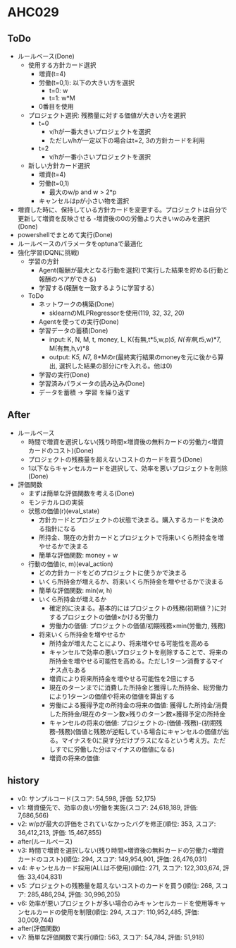 # AHC029

## ToDo

- ルールベース(Done)
  - 使用する方針カード選択
    - 増資(t=4)
    - 労働(t=0,1): 以下の大きい方を選択
      - t=0: w
      - t=1: w*M
    - 0番目を使用
  - プロジェクト選択: 残務量に対する価値が大きい方を選択
    - t=0
      - v/hが一番大きいプロジェクトを選択
      - ただしv/hが一定以下の場合はt=2, 3の方針カードを利用
    - t=2
      - v/hが一番小さいプロジェクトを選択
  - 新しい方針カード選択
    - 増資(t=4)
    - 労働(t=0,1)
      - 最大のw/p and w > 2*p
    - キャンセルはpが小さい物を選択
- 増資した時に、保持している方針カードを変更する。プロジェクトは自分で更新して増資を反映させる
-増資後の0の労働より大きいwのみを選択(Done)
- powershellでまとめて実行(Done)
- ルールベースのパラメータをoptunaで最適化
- 強化学習(DQNに挑戦)
  - 学習の方針
    - Agent(報酬が最大となる行動を選択)で実行した結果を貯める(行動と報酬のペアができる)
    - 学習する(報酬を一致するように学習する)
  - ToDo
    - ネットワークの構築(Done)
      - sklearnのMLPRegressorを使用(119, 32, 32, 20)
    - Agentを使っての実行(Done)
    - 学習データの蓄積(Done)
      - input: K, N, M, t, money, L, K(有無,t*5,w,p)*5, N(有無,t*5,w)*7, M(有無,h,v)*8
      - output: K*5, N*7, 8*Mのr(最終実行結果のmoneyを元に後から算出, 選択した結果の部分にrを入れる。他は0)
    - 学習の実行(Done)
    - 学習済みパラメータの読み込み(Done)
    - データを蓄積 -> 学習 を繰り返す

## After

- ルールベース
  - 時間で増資を選択しない(残り時間×増資後の無料カードの労働力<増資カードのコスト)(Done)
  - プロジェクトの残務量を超えないコストのカードを買う(Done)
  - 1以下ならキャンセルカードを選択して、効率を悪いプロジェクトを削除(Done)
- 評価関数
  - まずは簡単な評価関数を考える(Done)
  - モンテカルロの実装
  - 状態の価値(r)(eval_state)
    - 方針カードとプロジェクトの状態で決まる。購入するカードを決める指針になる
    - 所持金、現在の方針カードとプロジェクトで将来いくら所持金を増やせるかで決まる
    - 簡単な評価関数: money + w
  - 行動の価値(c, m)(eval_action)
    - どの方針カードをどのプロジェクトに使うかで決まる
    - いくら所持金が増えるか、将来いくら所持金を増やせるかで決まる
    - 簡単な評価関数: min(w, h)
    - いくら所持金が増えるか
      - 確定的に決まる。基本的にはプロジェクトの残務(初期値？)に対するプロジェクトの価値×かける労働力
      - 労働力の価値: プロジェクトの価値/初期残務×min(労働力, 残務)
    - 将来いくら所持金を増やせるか
      - 所持金が増えたことにより、将来増やせる可能性を高める
      - キャンセルで効率の悪いプロジェクトを削除することで、将来の所持金を増やせる可能性を高める。ただし1ターン消費するマイナス点もある
      - 増資により将来所持金を増やせる可能性を2倍にする
      - 現在のターンまでに消費した所持金と獲得した所持金、総労働力により1ターンの価値や将来の価値を算出する
      - 労働による獲得予定の所持金の将来の価値: 獲得した所持金/消費した所持金/現在のターン数×残りのターン数×獲得予定の所持金
      - キャンセルの将来の価値: プロジェクトの-(価値-残務)-(初期残務-残務)(価値と残務が逆転している場合にキャンセルの価値が出る。マイナスを0に戻す分だけプラスになるという考え方。ただしすでに労働した分はマイナスの価値になる)
      - 増資の将来の価値: 

## history

- v0: サンプルコード(スコア: 54,598, 評価: 52,175)
- v1: 増資優先で、効率の良い労働を実施(スコア: 24,618,189, 評価: 7,686,566)
- v2: w/pが最大の評価をされていなかったバグを修正(順位: 353, スコア: 36,412,213, 評価: 15,467,855)
- after(ルールベース)
- v3: 時間で増資を選択しない(残り時間×増資後の無料カードの労働力<増資カードのコスト)(順位: 294, スコア: 149,954,901, 評価: 26,476,031)
- v4: キャンセルカード採用(ALLは不使用)(順位: 271, スコア: 122,303,674, 評価: 33,404,831)
- v5: プロジェクトの残務量を超えないコストのカードを買う(順位: 268, スコア: 285,486,294, 評価: 30,996,205)
- v6: 効率が悪いプロジェクトが多い場合のみキャンセルカードを使用等キャンセルカードの使用を制限(順位: 294, スコア: 110,952,485, 評価: 30,009,744)
- after(評価関数)
- v7: 簡単な評価関数で実行(順位: 563, スコア: 54,784, 評価: 51,918)
